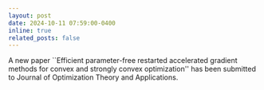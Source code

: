 ```yaml
---
layout: post
date: 2024-10-11 07:59:00-0400
inline: true
related_posts: false
---
```


A new paper ``Efficient parameter-free restarted accelerated gradient methods for convex and strongly convex optimization'' has been submitted to Journal of Optimization Theory and Applications.

